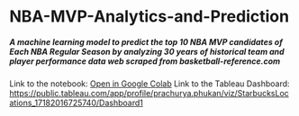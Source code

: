 # __NBA-MVP-Analytics-and-Prediction__
##### A machine learning model to predict the top 10 NBA MVP candidates of Each NBA Regular Season by analyzing 30 years of historical team and player performance data web scraped from basketball-reference.com

Link to the notebook:
[Open in Google Colab](https://colab.research.google.com/drive/1HBiwhD4MLgYbIzsIFX5AgGtbWfIgOp3H#scrollTo=X-SqJs_-905F)
Link to the Tableau Dashboard:
https://public.tableau.com/app/profile/prachurya.phukan/viz/StarbucksLocations_17182016725740/Dashboard1
